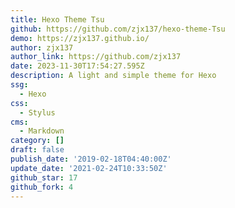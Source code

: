 ```yaml
---
title: Hexo Theme Tsu
github: https://github.com/zjx137/hexo-theme-Tsu
demo: https://zjx137.github.io/
author: zjx137
author_link: https://github.com/zjx137
date: 2023-11-30T17:54:27.595Z
description: A light and simple theme for Hexo
ssg:
  - Hexo
css:
  - Stylus
cms:
  - Markdown
category: []
draft: false
publish_date: '2019-02-18T04:40:00Z'
update_date: '2021-02-24T10:33:50Z'
github_star: 17
github_fork: 4
---
```

